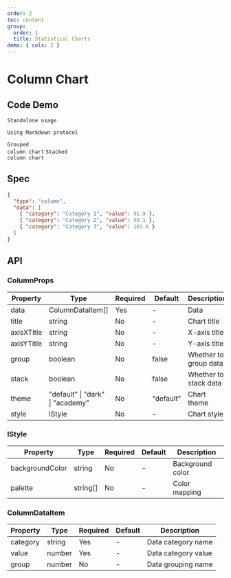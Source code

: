 ```yaml
---
order: 2
toc: content
group:
  order: 1
  title: Statistical Charts
demo: { cols: 2 }
---
```


# Column Chart

## Code Demo

<code src="./demos/common">Standalone usage</code>

<code src="./demos/markdown">Using Markdown protocol</code>

<code src="./demos/group" description="Pass additional fields in data and set group to true">Grouped column chart</code>
<code src="./demos/stack" description="Pass additional fields in data and set stack to true">Stacked column chart</code>

## Spec

```json
{
  "type": "column",
  "data": [
    { "category": "Category 1", "value": 91.9 },
    { "category": "Category 2", "value": 99.1 },
    { "category": "Category 3", "value": 101.6 }
  ]
}
```

## API

### ColumnProps

| Property   | Type                                     | Required | Default   | Description           |
| ---------- | ---------------------------------------- | -------- | --------- | --------------------- |
| data       | ColumnDataItem[]                         | Yes      | -         | Data                  |
| title      | string                                   | No       | -         | Chart title           |
| axisXTitle | string                                   | No       | -         | X-axis title          |
| axisYTitle | string                                   | No       | -         | Y-axis title          |
| group      | boolean                                  | No       | false     | Whether to group data |
| stack      | boolean                                  | No       | false     | Whether to stack data |
| theme      | "default" &#124; "dark" &#124; "academy" | No       | "default" | Chart theme           |
| style      | IStyle                                   | No       | -         | Chart style           |

### IStyle

| Property        | Type     | Required | Default | Description      |
| --------------- | -------- | -------- | ------- | ---------------- |
| backgroundColor | string   | No       | -       | Background color |
| palette         | string[] | No       | -       | Color mapping    |

### ColumnDataItem

| Property | Type   | Required | Default | Description         |
| -------- | ------ | -------- | ------- | ------------------- |
| category | string | Yes      | -       | Data category name  |
| value    | number | Yes      | -       | Data category value |
| group    | number | No       | -       | Data grouping name  |
